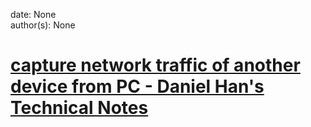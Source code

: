 
date: None  
author(s): None  

# [capture network traffic of another device from PC - Daniel Han's Technical Notes](https://sites.google.com/site/xiangyangsite/home/technical-tips/linux-unix/networks-related-commands-on-linux/capture-network-traffic-of-another-device-from-pc)



